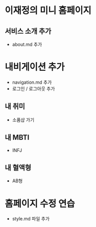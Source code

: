 # 이재정의 미니 홈페이지

## 서비스 소개 추가

- about.md 추가

# 내비게이션 추가

- navigation.md 추가
- 로그인 / 로그아웃 추가

## 내 취미

- 소품샵 가기

## 내 MBTI

- INFJ

## 내 혈액형

- AB형

# 홈페이지 수정 연습

- style.md 파일 추가
